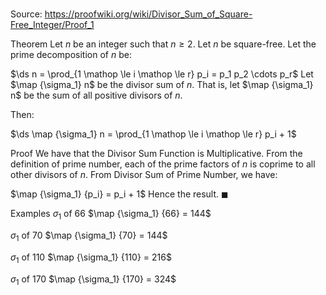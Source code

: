 # 

Source: https://proofwiki.org/wiki/Divisor_Sum_of_Square-Free_Integer/Proof_1



Theorem
Let $n$ be an integer such that $n \ge 2$.
Let $n$ be square-free.
Let the prime decomposition of $n$ be:

$\ds n = \prod_{1 \mathop \le i \mathop \le r} p_i =  p_1 p_2 \cdots p_r$
Let $\map {\sigma_1} n$ be the divisor sum of $n$.
That is, let $\map {\sigma_1} n$ be the sum of all positive divisors of $n$.

Then:

$\ds \map {\sigma_1} n = \prod_{1 \mathop \le i \mathop \le r} p_i + 1$


Proof
We have that the Divisor Sum Function is Multiplicative.
From the definition of prime number, each of the prime factors of $n$ is coprime to all other divisors of $n$.
From Divisor Sum of Prime Number, we have:

$\map {\sigma_1} {p_i} = p_i + 1$
Hence the result.
$\blacksquare$


Examples
$\sigma_1$ of $66$
$\map {\sigma_1} {66} = 144$


$\sigma_1$ of $70$
$\map {\sigma_1} {70} = 144$


$\sigma_1$ of $110$
$\map {\sigma_1} {110} = 216$


$\sigma_1$ of $170$
$\map {\sigma_1} {170} = 324$




